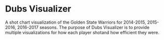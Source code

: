 # Dubs Visualizer

A shot chart visualization of the Golden State Warriors for 2014-2015, 2015-2016, 2016-2017 seasons. The purpose of Dubs Visualizer is to provide multiple visualizations for how each player shotand how efficient they were.

